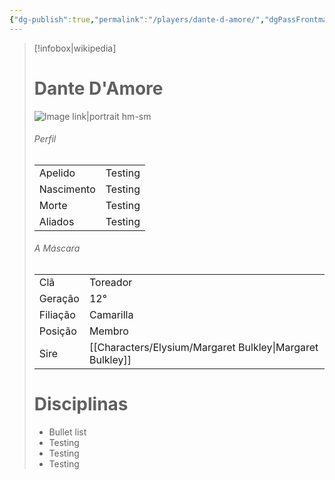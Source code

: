 ```yaml
---
{"dg-publish":true,"permalink":"/players/dante-d-amore/","dgPassFrontmatter":true}
---
```



> [!infobox|wikipedia]
> # Dante D'Amore
> ![Image link|portrait hm-sm](https://i.pinimg.com/564x/c0/26/33/c0263358af868f4f563f998913ecd645.jpg)
> ###### Perfil
> |||
> | ---- | ---- |
> | Apelido | Testing |
> | Nascimento | Testing |
> | Morte | Testing |
> | Aliados | Testing |
> ###### A Máscara
> || |
> | ---- | ---- |
> | Clã | Toreador |
> | Geração | 12° |
> | Filiação | Camarilla |
>| Posição | Membro |
> | Sire | [[Characters/Elysium/Margaret Bulkley\|Margaret Bulkley]] |
> # Disciplinas
>  - Bullet list
> 	- Testing
> 	- Testing
> - Testing




